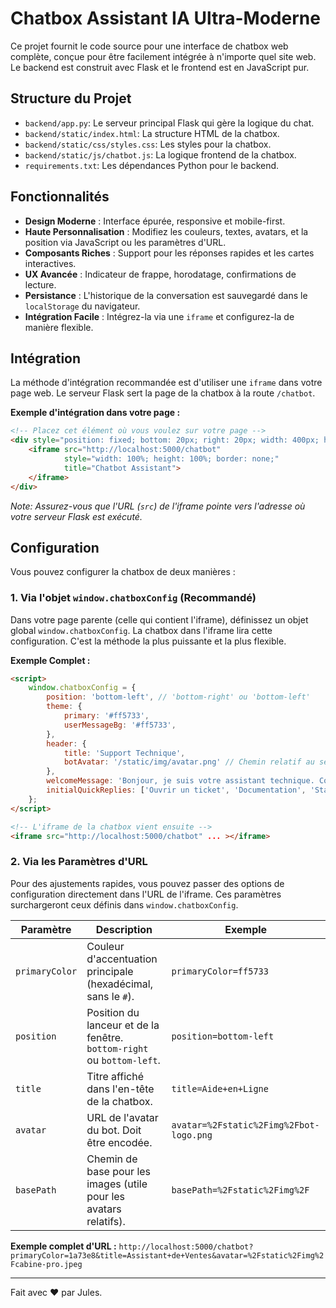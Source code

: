 # Chatbox Assistant IA Ultra-Moderne

Ce projet fournit le code source pour une interface de chatbox web complète, conçue pour être facilement intégrée à n'importe quel site web. Le backend est construit avec Flask et le frontend est en JavaScript pur.

## Structure du Projet

-   `backend/app.py`: Le serveur principal Flask qui gère la logique du chat.
-   `backend/static/index.html`: La structure HTML de la chatbox.
-   `backend/static/css/styles.css`: Les styles pour la chatbox.
-   `backend/static/js/chatbot.js`: La logique frontend de la chatbox.
-   `requirements.txt`: Les dépendances Python pour le backend.

## Fonctionnalités

-   **Design Moderne** : Interface épurée, responsive et mobile-first.
-   **Haute Personnalisation** : Modifiez les couleurs, textes, avatars, et la position via JavaScript ou les paramètres d'URL.
-   **Composants Riches** : Support pour les réponses rapides et les cartes interactives.
-   **UX Avancée** : Indicateur de frappe, horodatage, confirmations de lecture.
-   **Persistance** : L'historique de la conversation est sauvegardé dans le `localStorage` du navigateur.
-   **Intégration Facile** : Intégrez-la via une `iframe` et configurez-la de manière flexible.

## Intégration

La méthode d'intégration recommandée est d'utiliser une `iframe` dans votre page web. Le serveur Flask sert la page de la chatbox à la route `/chatbot`.

**Exemple d'intégration dans votre page :**

```html
<!-- Placez cet élément où vous voulez sur votre page -->
<div style="position: fixed; bottom: 20px; right: 20px; width: 400px; height: 600px; z-index: 1000;">
    <iframe src="http://localhost:5000/chatbot"
            style="width: 100%; height: 100%; border: none;"
            title="Chatbot Assistant">
    </iframe>
</div>
```
*Note: Assurez-vous que l'URL (`src`) de l'iframe pointe vers l'adresse où votre serveur Flask est exécuté.*

## Configuration

Vous pouvez configurer la chatbox de deux manières :

### 1. Via l'objet `window.chatboxConfig` (Recommandé)

Dans votre page parente (celle qui contient l'iframe), définissez un objet global `window.chatboxConfig`. La chatbox dans l'iframe lira cette configuration. C'est la méthode la plus puissante et la plus flexible.

**Exemple Complet :**
```html
<script>
    window.chatboxConfig = {
        position: 'bottom-left', // 'bottom-right' ou 'bottom-left'
        theme: {
            primary: '#ff5733',
            userMessageBg: '#ff5733',
        },
        header: {
            title: 'Support Technique',
            botAvatar: '/static/img/avatar.png' // Chemin relatif au serveur Flask
        },
        welcomeMessage: 'Bonjour, je suis votre assistant technique. Comment puis-je aider ?',
        initialQuickReplies: ['Ouvrir un ticket', 'Documentation', 'Statut du service']
    };
</script>

<!-- L'iframe de la chatbox vient ensuite -->
<iframe src="http://localhost:5000/chatbot" ... ></iframe>
```

### 2. Via les Paramètres d'URL

Pour des ajustements rapides, vous pouvez passer des options de configuration directement dans l'URL de l'iframe. Ces paramètres surchargeront ceux définis dans `window.chatboxConfig`.

| Paramètre      | Description                                                               | Exemple                                      |
|----------------|---------------------------------------------------------------------------|----------------------------------------------|
| `primaryColor` | Couleur d'accentuation principale (hexadécimal, sans le `#`).             | `primaryColor=ff5733`                        |
| `position`     | Position du lanceur et de la fenêtre. `bottom-right` ou `bottom-left`.    | `position=bottom-left`                       |
| `title`        | Titre affiché dans l'en-tête de la chatbox.                               | `title=Aide+en+Ligne`                        |
| `avatar`       | URL de l'avatar du bot. Doit être encodée.                                | `avatar=%2Fstatic%2Fimg%2Fbot-logo.png`       |
| `basePath`     | Chemin de base pour les images (utile pour les avatars relatifs).         | `basePath=%2Fstatic%2Fimg%2F`                 |

**Exemple complet d'URL :**
`http://localhost:5000/chatbot?primaryColor=1a73e8&title=Assistant+de+Ventes&avatar=%2Fstatic%2Fimg%2Fcabine-pro.jpeg`

---

Fait avec ❤️ par Jules.
